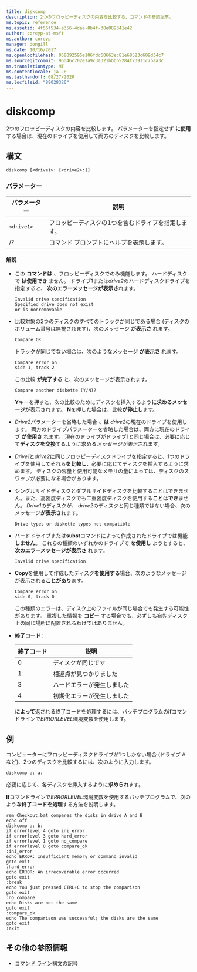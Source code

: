 ```yaml
---
title: diskcomp
description: 2つのフロッピーディスクの内容を比較する、コマンドの参照記事。
ms.topic: reference
ms.assetid: 4f56f534-a356-4daa-8b4f-38e089341e42
author: coreyp-at-msft
ms.author: coreyp
manager: dongill
ms.date: 10/16/2017
ms.openlocfilehash: 058092595e106fdc60663ec81e68523c609d34c7
ms.sourcegitcommit: 96d46c702e7a9c3a321bbbb5284f73911c7baa3c
ms.translationtype: MT
ms.contentlocale: ja-JP
ms.lasthandoff: 08/27/2020
ms.locfileid: "89028320"
---
```

# <a name="diskcomp"></a>diskcomp

2つのフロッピーディスクの内容を比較します。 パラメーターを指定せず **に使用** する場合は、現在のドライブを使用して両方のディスクを比較します。

## <a name="syntax"></a>構文

```
diskcomp [<drive1>: [<drive2>:]]
```

### <a name="parameters"></a>パラメーター

| パラメーター | 説明 |
| --------- | ----------- |
| `<drive1>` | フロッピーディスクの1つを含むドライブを指定します。 |
| /? | コマンド プロンプトにヘルプを表示します。 |

#### <a name="remarks"></a>解説

- この **コマンドは** 、フロッピーディスクでのみ機能します。 ハードディスクで **は使用でき** ません。 ドライブ1または*drive2*のハードディスクドライブを指定*すると、* **次のエラーメッセージが表示さ**れます。

  ```
  Invalid drive specification
  Specified drive does not exist
  or is nonremovable
  ```

- 比較対象の2つのディスクのすべてのトラックが同じである場合 (ディスクのボリューム番号は無視されます)、次のメッセージ **が表示さ** れます。

  ```
  Compare OK
  ```

  トラックが同じでない場合は、次のようなメッセージ **が表示さ** れます。

  ```
  Compare error on
  side 1, track 2
  ```

  この比較 **が完了する** と、次のメッセージが表示されます。

  ```
  Compare another diskette (Y/N)?
  ```

  **Y**キーを押すと、次の比較のためにディスクを挿入するよう**に求めるメッセージ**が表示されます。 **N**を押した場合は、比較**が停止し**ます。

- *Drive2*パラメーターを省略した場合 **、は** *drive2*の現在のドライブを使用します。 両方のドライブパラメーターを省略した場合は、両方に現在のドライブ **が使用さ** れます。 現在のドライブがドライブ1と同じ場合は、必要に応じて**ディスクを交換**するように求める*メッセージが表示*されます。

- *Drive1*と*drive2*に同じフロッピーディスクドライブを指定すると、1つのドライブを使用してそれら**を比較し**、必要に応じてディスクを挿入するように求めます。 ディスクの容量と使用可能なメモリの量によっては、ディスクのスワップが必要になる場合があります。

- シングルサイドディスクとダブルサイドディスクを比較することはできません。また、高密度ディスクでも二重密度ディスクを使用する**ことはでき**ません。 *Drive1*のディスクが、 *drive2*のディスクと同じ種類ではない場合、次のメッセージ**が表示さ**れます。

  ```
  Drive types or diskette types not compatible
  ```

- ハードドライブまたは**subst**コマンドによって作成されたドライブでは機能**しません**。 これらの種類のいずれかのドライブで **を使用し** ようとすると、 **次のエラーメッセージが表示さ** れます。

  ```
  Invalid drive specification
  ```

- **Copy**を使用して作成したディスク**を使用する**場合、次のようなメッセージが表示される**ことがあり**ます。

  ```
  Compare error on
  side 0, track 0
  ```

  この種類のエラーは、ディスク上のファイルが同じ場合でも発生する可能性があります。 重複した情報を **コピー** する場合でも、必ずしも宛先ディスク上の同じ場所に配置されるわけではありません。

- **終了コード** :

  | 終了コード | 説明 |
  | --------- | ----------- |
  | 0 | ディスクが同じです |
  | 1 | 相違点が見つかりました |
  | 3 | ハードエラーが発生しました |
  | 4 | 初期化エラーが発生しました |

  **によって**返される終了コードを処理するには、バッチプログラムの**if**コマンドラインで*ERRORLEVEL*環境変数を使用します。

## <a name="examples"></a>例

コンピューターにフロッピーディスクドライブが1つしかない場合 (ドライブ A など)、2つのディスクを比較するには、次のように入力します。

```
diskcomp a: a:
```

必要に応じて、各ディスクを挿入するように**求められ**ます。

**If**コマンドラインで*ERRORLEVEL*環境変数を使用するバッチプログラムで、次のよう**な終了コードを処理**する方法を説明します。

```
rem Checkout.bat compares the disks in drive A and B
echo off
diskcomp a: b:
if errorlevel 4 goto ini_error
if errorlevel 3 goto hard_error
if errorlevel 1 goto no_compare
if errorlevel 0 goto compare_ok
:ini_error
echo ERROR: Insufficient memory or command invalid
goto exit
:hard_error
echo ERROR: An irrecoverable error occurred
goto exit
:break
echo You just pressed CTRL+C to stop the comparison
goto exit
:no_compare
echo Disks are not the same
goto exit
:compare_ok
echo The comparison was successful; the disks are the same
goto exit
:exit
```

## <a name="additional-references"></a>その他の参照情報

- [コマンド ライン構文の記号](command-line-syntax-key.md)
